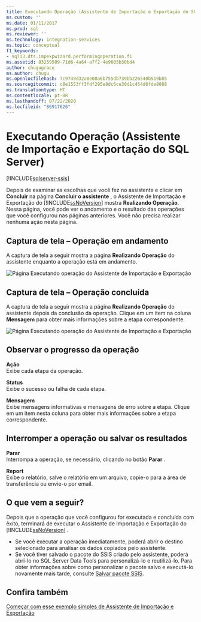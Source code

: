 ```yaml
---
title: Executando Operação (Assistente de Importação e Exportação do SQL Server) | Microsoft Docs
ms.custom: ''
ms.date: 01/11/2017
ms.prod: sql
ms.reviewer: ''
ms.technology: integration-services
ms.topic: conceptual
f1_keywords:
- sql13.dts.impexpwizard.performingoperation.f1
ms.assetid: 83259509-71d6-4a64-a7f2-4e9603b30bd4
author: chugugrace
ms.author: chugu
ms.openlocfilehash: 7c9749d32a0e08a6b755db739bb226540b519b85
ms.sourcegitcommit: c8e1553ff3fdf295e8dc6ce30d1c454d6fde8088
ms.translationtype: HT
ms.contentlocale: pt-BR
ms.lasthandoff: 07/22/2020
ms.locfileid: "86917626"
---
```

# <a name="performing-operation-sql-server-import-and-export-wizard"></a>Executando Operação (Assistente de Importação e Exportação do SQL Server)

[!INCLUDE[sqlserver-ssis](../../includes/applies-to-version/sqlserver-ssis.md)]


Depois de examinar as escolhas que você fez no assistente e clicar em **Concluir** na página **Concluir o assistente** , o Assistente de Importação e Exportação do [!INCLUDE[ssNoVersion](../../includes/ssnoversion-md.md)] mostra **Realizando Operação**. Nessa página, você pode ver o andamento e o resultado das operações que você configurou nas páginas anteriores. Você não precisa realizar nenhuma ação nesta página.

## <a name="screen-shot---operation-in-progress"></a>Captura de tela – Operação em andamento 
 A captura de tela a seguir mostra a página **Realizando Operação** do assistente enquanto a operação está em andamento.  
  
 ![Página Executando operação do Assistente de Importação e Exportação](../../integration-services/import-export-data/media/performing-operation1.png "Página Executando operação do Assistente de Importação e Exportação")  

## <a name="screen-shot---operation-completed"></a>Captura de tela – Operação concluída 
 A captura de tela a seguir mostra a página **Realizando Operação** do assistente depois da conclusão da operação. Clique em um item na coluna **Mensagem** para obter mais informações sobre a etapa correspondente.  
  
 ![Página Executando operação do Assistente de Importação e Exportação](../../integration-services/import-export-data/media/performing-operation2.png "Página Executando operação do Assistente de Importação e Exportação")  
  
## <a name="watch-the-progress-of-the-operation"></a>Observar o progresso da operação
 **Ação**  
 Exibe cada etapa da operação.  
  
 **Status**  
 Exibe o sucesso ou falha de cada etapa.  
  
 **Mensagem**  
 Exibe mensagens informativas e mensagens de erro sobre a etapa. Clique em um item nesta coluna para obter mais informações sobre a etapa correspondente.

## <a name="interrupt-the-operation-or-save-the-results"></a>Interromper a operação ou salvar os resultados
 **Parar**  
 Interrompa a operação, se necessário, clicando no botão **Parar** .  
  
 **Report**  
 Exibe o relatório, salve o relatório em um arquivo, copie-o para a área de transferência ou envie-o por email.  
  
## <a name="whats-next"></a>O que vem a seguir?  
 Depois que a operação que você configurou for executada e concluída com êxito, terminará de executar o Assistente de Importação e Exportação do [!INCLUDE[ssNoVersion](../../includes/ssnoversion-md.md)] .  
-   Se você executar a operação imediatamente, poderá abrir o destino selecionado para analisar os dados copiados pelo assistente.  
-   Se você tiver salvado o pacote do SSIS criado pelo assistente, poderá abri-lo no SQL Server Data Tools para personalizá-lo e reutilizá-lo. Para obter informações sobre como personalizar o pacote salvo e executá-lo novamente mais tarde, consulte [Salvar pacote SSIS](../../integration-services/import-export-data/save-ssis-package-sql-server-import-and-export-wizard.md).

## <a name="see-also"></a>Confira também
[Começar com esse exemplo simples de Assistente de Importação e Exportação](../../integration-services/import-export-data/get-started-with-this-simple-example-of-the-import-and-export-wizard.md)


